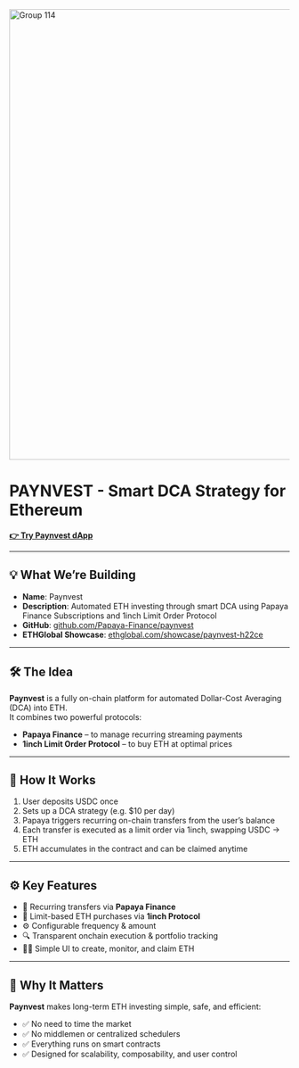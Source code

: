 <img width="3013" height="808" alt="Group 114" src="https://github.com/user-attachments/assets/8ef44431-f657-4b35-9e78-83768aa0c2a4" />

# PAYNVEST - Smart DCA Strategy for Ethereum

[**👉 Try Paynvest dApp**](https://paynvest.vercel.app/)

---

## 💡 What We’re Building

- **Name**: Paynvest  
- **Description**: Automated ETH investing through smart DCA using Papaya Finance Subscriptions and 1inch Limit Order Protocol  
- **GitHub**: [github.com/Papaya-Finance/paynvest](https://github.com/Papaya-Finance/paynvest)  
- **ETHGlobal Showcase**: [ethglobal.com/showcase/paynvest-h22ce](https://ethglobal.com/showcase/paynvest-h22ce)

---

## 🛠 The Idea

**Paynvest** is a fully on-chain platform for automated Dollar-Cost Averaging (DCA) into ETH.  
It combines two powerful protocols:  
- **Papaya Finance** – to manage recurring streaming payments  
- **1inch Limit Order Protocol** – to buy ETH at optimal prices

---

## 🔁 How It Works

1. User deposits USDC once  
2. Sets up a DCA strategy (e.g. $10 per day)  
3. Papaya triggers recurring on-chain transfers from the user’s balance  
4. Each transfer is executed as a limit order via 1inch, swapping USDC → ETH  
5. ETH accumulates in the contract and can be claimed anytime  

---

## ⚙️ Key Features

- 🔁 Recurring transfers via **Papaya Finance**  
- 🎯 Limit-based ETH purchases via **1inch Protocol**  
- ⚙️ Configurable frequency & amount  
- 🔍 Transparent onchain execution & portfolio tracking  
- 🧑‍💻 Simple UI to create, monitor, and claim ETH  

---

## 🚀 Why It Matters

**Paynvest** makes long-term ETH investing simple, safe, and efficient:  
- ✅ No need to time the market  
- ✅ No middlemen or centralized schedulers  
- ✅ Everything runs on smart contracts  
- ✅ Designed for scalability, composability, and user control  
